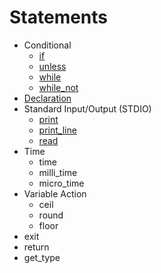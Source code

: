 # Statements

- Conditional
    - [if](if)
    - [unless](unless)
    - [while](while)
    - [while_not](while_not)
- [Declaration](declaration/)
- Standard Input/Output (STDIO)
    - [print](print)
    - [print_line](print_line)
    - [read](read)
- Time
    - time
    - milli_time
    - micro_time
- Variable Action
    - ceil
    - round
    - floor
- exit
- return
- get_type
